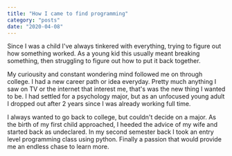 ```yaml
---
title: "How I came to find programming"
category: "posts"
date: "2020-04-08"
---
```


Since I was a child I've always tinkered with everything, trying to figure out how something worked. As a young kid this usually
meant breaking something, then struggling to figure out how to put it back together.

My curiousity and constant wondering mind followed me on through college. I had a new career path or idea everyday. Pretty much
anything I saw on TV or the internet that interest me, that's was the new thing I wanted to be. I had settled for a psychology major, but as an 
unfocused young adult I dropped out after 2 years since I was already working full time.

I always wanted to go back to college, but couldn't decide on a major. As the birth of my first child approached, I heeded the advice of my wife and started back as undeclared.
In my second semester back I took an entry level programming class using python. Finally a passion that would provide me an endless chase to learn more.
